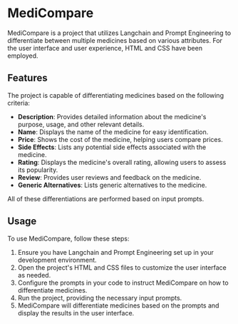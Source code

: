 # MediCompare

MediCompare is a project that utilizes Langchain and Prompt Engineering to differentiate between multiple medicines based on various attributes. For the user interface and user experience, HTML and CSS have been employed.

## Features

The project is capable of differentiating medicines based on the following criteria:

- **Description**: Provides detailed information about the medicine's purpose, usage, and other relevant details.
- **Name**: Displays the name of the medicine for easy identification.
- **Price**: Shows the cost of the medicine, helping users compare prices.
- **Side Effects**: Lists any potential side effects associated with the medicine.
- **Rating**: Displays the medicine's overall rating, allowing users to assess its popularity.
- **Review**: Provides user reviews and feedback on the medicine.
- **Generic Alternatives**: Lists generic alternatives to the medicine.

All of these differentiations are performed based on input prompts.

## Usage

To use MediCompare, follow these steps:

1. Ensure you have Langchain and Prompt Engineering set up in your development environment.
2. Open the project's HTML and CSS files to customize the user interface as needed.
3. Configure the prompts in your code to instruct MediCompare on how to differentiate medicines.
4. Run the project, providing the necessary input prompts.
5. MediCompare will differentiate medicines based on the prompts and display the results in the user interface.



